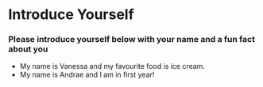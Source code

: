 # Introduce Yourself
### Please introduce yourself below with your name and a fun fact about you
- My name is Vanessa and my favourite food is ice cream.
- My name is Andrae and I am in first year!
